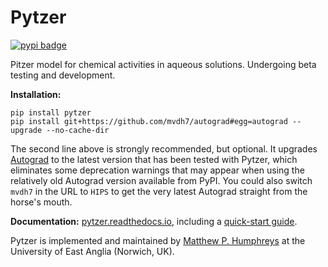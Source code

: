 # Pytzer

[![pypi badge](https://img.shields.io/pypi/v/pytzer.svg?style=popout)](https://pypi.org/project/pytzer/)

Pitzer model for chemical activities in aqueous solutions. Undergoing beta testing and development.

**Installation:**

    pip install pytzer
    pip install git+https://github.com/mvdh7/autograd#egg=autograd --upgrade --no-cache-dir

The second line above is strongly recommended, but optional. It upgrades [Autograd](https://github.com/HIPS/autograd) to the latest version that has been tested with Pytzer, which eliminates some deprecation warnings that may appear when using the relatively old Autograd version available from PyPI. You could also switch `mvdh7` in the URL to `HIPS` to get the very latest Autograd straight from the horse's mouth.

**Documentation:** [pytzer.readthedocs.io](https://pytzer.readthedocs.io/en/latest/), including a [quick-start guide](https://pytzer.readthedocs.io/en/latest/quick-start/).

Pytzer is implemented and maintained by [Matthew P. Humphreys](https://mvdh.xyz) at the University of East Anglia (Norwich, UK).
